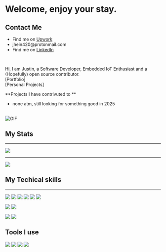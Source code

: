 <h1> Welcome, enjoy your stay. </h1>
<h2> Contact Me </h2>
<div>
  <p>
    <ul>
      <li>Find me on <a href ="https://www.upwork.com/freelancers/~016268a23082c944f8" > Upwork </a> </li>
      <li>jhein420@protonmail.com</li>
      <li>Find me on <a href ="https://www.linkedin.com/" >  LinkedIn</a> </li>
  </ul>
  </p>
 </div> 
 <br/>
 <div>
   <p>
     Hi, I am Justin, a Software Developer, Embedded IoT Enthusiast and a (Hopefully) open source contributor.
     <br/>
     [Portfolio]
     <br/>
     [Personal Projects]
   </p>
       **Projects I have contrivuted to **
       <ul>
         <li>none atm, still looking for something good in 2025</li>
       </ul>
         
   </p>
   <br/>
    <img  alt="GIF" src="https://media0.giphy.com/media/v1.Y2lkPTc5MGI3NjExeHZ6MDRuNXhmMGJreTh2NHN5Zm5xZGNkZXlkdzdlYXEwbjVyZmFreCZlcD12MV9pbnRlcm5hbF9naWZfYnlfaWQmY3Q9Zw/KGhpQ5NMoWKQurlHwI/giphy.gif" />
    
 </div>
<div>
<h2>My Stats</h2>
<hr>
<img align="center" src="https://github-readme-stats.vercel.app/api/?username=jhein420" />
</div>
<div>
<hr>
  <img align="center" src="https://github-readme-stats.vercel.app/api/top-langs/?username=jhein420" />
</div>

<div>
<h2> My Techical skills </h2>
<hr>
  <p> 
    <img align="center" src="https://img.shields.io/badge/c%23-%23239120.svg?style=for-the-badge&logo=c-sharp&logoColor=white">
    <img align="center" src="https://img.shields.io/badge/c++-%2300599C.svg?style=for-the-badge&logo=c%2B%2B&logoColor=white">
    <img align="center" src="https://img.shields.io/badge/c-%2300599C.svg?style=for-the-badge&logo=c&logoColor=white">
    <img align="center" src="https://img.shields.io/badge/javascript-%23323330.svg?style=for-the-badge&logo=javascript&logoColor=%23F7DF1E">
    <img align="center" src="https://img.shields.io/badge/php-%23777BB4.svg?style=for-the-badge&logo=php&logoColor=white">
    <img align="center" src="https://img.shields.io/badge/python-3670A0?style=for-the-badge&logo=python&logoColor=ffdd54">
  </p>
  
  <p> 
    <img align="center" src="https://img.shields.io/badge/NPM-%23000000.svg?style=for-the-badge&logo=npm&logoColor=white">
    <img align="center" src="https://img.shields.io/badge/node.js-6DA55F?style=for-the-badge&logo=node.js&logoColor=white">
    
  </p>
  
  <p> 
    <img align="center" src="https://img.shields.io/badge/sqlite-%2307405e.svg?style=for-the-badge&logo=sqlite&logoColor=white" >
    <img align="center" src="https://img.shields.io/badge/.NET-5C2D91?style=for-the-badge&logo=.net&logoColor=white" >
  </p>
</div>
<div>
  <h2>Tools I use </h2>
  <img align="center" src="https://img.shields.io/badge/Gimp-657D8B?style=for-the-badge&logo=gimp&logoColor=FFFFFF" >
  <img align="center" src="https://img.shields.io/badge/Visual%20Studio%20Code-0078d7.svg?style=for-the-badge&logo=visual-studio-code&logoColor=white" > 
  <img align="center" src="https://img.shields.io/badge/Visual%20Studio-5C2D91.svg?style=for-the-badge&logo=visual-studio&logoColor=white">
  <img align="center" src="https://img.shields.io/badge/Audacity-0000CC?style=for-the-badge&logo=audacity&logoColor=white">
</div>
 
<div>
 
</div>

<!--

**jhein420/jhein420** is a ✨ _special_ ✨ repository because its `README.md` (this file) appears on your GitHub profile.

![](https://img.shields.io/badge/<WORD_ON_LEFT>-<WORD_ON_RIGHT>-informational?style=flat&logo=<LOGO_NAME>&logoColor=white&color=2bbc8a)

-->

